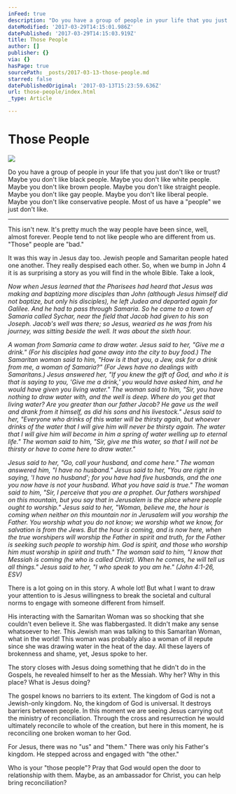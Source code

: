 ```yaml
---
inFeed: true
description: "Do you have a group of people in your life that you just don't like or trust? Maybe you don't like black people. Maybe you don't like white people. Maybe you don't like brown people. Maybe you don't like straight people. Maybe you don't like gay people. Maybe you don't like liberal people. Maybe you don't like conservative people. Most of us have a \"people\" we just don't like.\_"
dateModified: '2017-03-29T14:15:01.986Z'
datePublished: '2017-03-29T14:15:03.919Z'
title: Those People
author: []
publisher: {}
via: {}
hasPage: true
sourcePath: _posts/2017-03-13-those-people.md
starred: false
datePublishedOriginal: '2017-03-13T15:23:59.636Z'
url: those-people/index.html
_type: Article

---
```

# Those People
![](https://the-grid-user-content.s3-us-west-2.amazonaws.com/7295783d-e79c-49c0-9373-1fc1e123c4f8.jpg)

Do you have a group of people in your life that you just don't like or trust? Maybe you don't like black people. Maybe you don't like white people. Maybe you don't like brown people. Maybe you don't like straight people. Maybe you don't like gay people. Maybe you don't like liberal people. Maybe you don't like conservative people. Most of us have a "people" we just don't like. 

---

This isn't new. It's pretty much the way people have been since, well, almost forever. People tend to not like people who are different from us. "Those" people are "bad." 

It was this way in Jesus day too. Jewish people and Samaritan people hated one another. They really despised each other. So, when we bump in John 4 it is as surprising a story as you will find in the whole Bible. Take a look, 

_Now when Jesus learned that the Pharisees had heard that Jesus was making and baptizing more disciples than John (although Jesus himself did not baptize, but only his disciples), he left Judea and departed again for Galilee. And he had to pass through Samaria. So he came to a town of Samaria called Sychar, near the field that Jacob had given to his son Joseph. Jacob's well was there; so Jesus, wearied as he was from his journey, was sitting beside the well. It was about the sixth hour._

_A woman from Samaria came to draw water. Jesus said to her, "Give me a drink." (For his disciples had gone away into the city to buy food.) The Samaritan woman said to him, "How is it that you, a Jew, ask for a drink from me, a woman of Samaria?" (For Jews have no dealings with Samaritans.) Jesus answered her, "If you knew the gift of God, and who it is that is saying to you, 'Give me a drink,' you would have asked him, and he would have given you living water." The woman said to him, "Sir, you have nothing to draw water with, and the well is deep. Where do you get that living water? Are you greater than our father Jacob? He gave us the well and drank from it himself, as did his sons and his livestock." Jesus said to her, "Everyone who drinks of this water will be thirsty again, but whoever drinks of the water that I will give him will never be thirsty again. The water that I will give him will become in him a spring of water welling up to eternal life." The woman said to him, "Sir, give me this water, so that I will not be thirsty or have to come here to draw water."_

_Jesus said to her, "Go, call your husband, and come here." The woman answered him, "I have no husband." Jesus said to her, "You are right in saying, 'I have no husband'; for you have had five husbands, and the one you now have is not your husband. What you have said is true." The woman said to him, "Sir, I perceive that you are a prophet. Our fathers worshiped on this mountain, but you say that in Jerusalem is the place where people ought to worship." Jesus said to her, "Woman, believe me, the hour is coming when neither on this mountain nor in Jerusalem will you worship the Father. You worship what you do not know; we worship what we know, for salvation is from the Jews. But the hour is coming, and is now here, when the true worshipers will worship the Father in spirit and truth, for the Father is seeking such people to worship him. God is spirit, and those who worship him must worship in spirit and truth." The woman said to him, "I know that Messiah is coming (he who is called Christ). When he comes, he will tell us all things." Jesus said to her, "I who speak to you am he." (John 4:1-26, ESV)_

There is a lot going on in this story. A whole lot! But what I want to draw your attention to is Jesus willingness to break the societal and cultural norms to engage with someone different from himself. 

His interacting with the Samaritan Woman was so shocking that she couldn't even believe it. She was flabbergasted. It didn't make any sense whatsoever to her. This Jewish man was talking to this Samaritan Woman, what in the world! This woman was probably also a woman of ill repute since she was drawing water in the heat of the day. All these layers of brokenness and shame, yet, Jesus spoke to her. 

The story closes with Jesus doing something that he didn't do in the Gospels, he revealed himself to her as the Messiah. Why her? Why in this place? What is Jesus doing? 

The gospel knows no barriers to its extent. The kingdom of God is not a Jewish-only kingdom. No, the kingdom of God is universal. It destroys barriers between people. In this moment we are seeing Jesus carrying out the ministry of reconciliation. Through the cross and resurrection he would ultimately reconcile to whole of the creation, but here in this moment, he is reconciling one broken woman to her God. 

For Jesus, there was no "us" and "them." There was only his Father's kingdom. He stepped across and engaged with "the other." 

Who is your "those people"? Pray that God would open the door to relationship with them. Maybe, as an ambassador for Christ, you can help bring reconciliation?